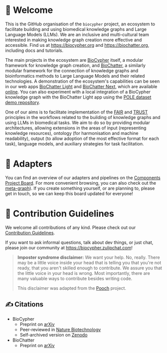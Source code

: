 # 👋 Welcome

This is the GitHub organisation of the `biocypher` project, an ecosystem to facilitate building and using biomedical knowledge graphs and Large Language Models (LLMs). We are an inclusive and multi-cultural team interested in making knowledge graph creation more effective and accessible. Find us at https://biocypher.org and https://biochatter.org, including docs and tutorials.

The main projects in the ecosystem are [BioCypher](https://github.com/biocypher/biocypher) itself, a modular framework for knowledge graph creation, and [BioChatter](https://github.com/biocypher/biochatter), a similarly modular framework for the connection of knowledge graphs and bioinformatics methods to Large Language Models and their related technologies. A demonstration of the ecosystem's capabilities can be seen in our web apps [BioChatter Light](https://github.com/biocypher/biochatter-light) and [BioChatter Next](https://github.com/biocypher/biochatter-next), which are available [online](https://chat.biocypher.org). You can also experiment with a local integration of a BioCypher knowledge graph with the BioChatter Light app using the [POLE dataset demo repository](https://github.com/biocypher/pole).

One of our aims is to facilitate implementation of the [FAIR](https://www.nature.com/articles/sdata201618) and [TRUST](https://www.nature.com/articles/s41597-020-0486-7) principles in the workflows related to the building of knowledge graphs and using LLMs in biomedical tasks. We aim to do so by providing modular architectures, allowing extensions in the areas of input (representing knowledge resources), ontology (for harmonisation and machine readability), output (to allow adoption of the most effective format for each task), language models, and auxiliary strategies for task facilitation.

# 🔌 Adapters 

You can find an overview of our adapters and pipelines on the [Components Project Board](https://github.com/orgs/biocypher/projects/3/views/2). For more convenient browsing, you can also check out the [meta-graph](https://github.com/biocypher/meta-graph)). If you create something yourself, or are planning to, please get in touch, so we can keep this board updated for everyone! 

# 🌈 Contribution Guidelines

We welcome all contributions of any kind. Please check out our [Contribution Guidelines](https://github.com/biocypher/biocypher/blob/main/CONTRIBUTING.md).

If you want to ask informal questions, talk about dev things, or just chat, please join our community at https://biocypher.zulipchat.com!

> **Imposter syndrome disclaimer:** We want your help. No, really. There may be a little voice inside your head that is telling you that you're not ready, that you aren't skilled enough to contribute. We assure you that the little voice in your head is wrong. Most importantly, there are many valuable ways to contribute besides writing code.
>
> This disclaimer was adapted from the [Pooch](https://github.com/fatiando/pooch) project.

## ✍️ Citations
- BioCypher
  - Preprint on [arXiv](https://arxiv.org/abs/2212.13543)
  - Peer-reviewed in [Nature Biotechnology](https://www.nature.com/articles/s41587-023-01848-y)
  - Self-archived version on [Zenodo](https://zenodo.org/records/10320714)
- BioChatter
  - Preprint on [arXiv](https://arxiv.org/abs/2305.06488)

<!--

**Here are some ideas to get you started:**

🙋‍♀️ A short introduction - what is your organization all about?
👩‍💻 Useful resources - where can the community find your docs? Is there anything else the community should know?
🍿 Fun facts - what does your team eat for breakfast?
-->

